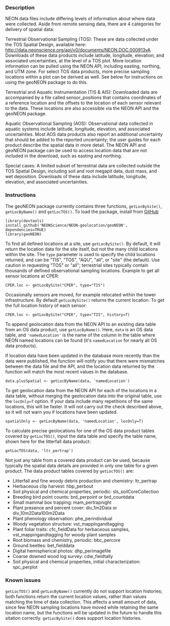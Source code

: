 ### Description

NEON data files include differing levels of information about where data were collected. Aside from remote sensing data, there are 4 categories for delivery of spatial data:

Terrestrial Observational Sampling (TOS): These are data collected under the TOS Spatial Design, available here: http://data.neonscience.org/api/v0/documents/NEON.DOC.000913vA Downloads of these data products include latitude, longitude, elevation, and associated uncertainties, at the level of a TOS plot. More location information can be pulled using the NEON API, including easting, northing, and UTM zone. For select TOS data products, more precise sampling locations within a plot can be derived as well. See below for instructions on using the geoNEON package to do this.

Terrestrial and Aquatic Instrumentation (TIS & AIS): Downloaded data are accompanied by a file called sensor_positions that contains coordinates of a reference location and the offsets to the location of each sensor relevant to the data. These locations are also accessible via the NEON API and the geoNEON package.

Aquatic Observational Sampling (AOS): Observational data collected in aquatic systems include latitude, longitude, elevation, and associated uncertainties. Most AOS data products also report an additional uncertainty that should be added to the reported uncertainty; the user guides for each product describe the spatial data in more detail. The NEON API and geoNEON package can be used to access location data that are not included in the download, such as easting and northing.

Special cases: A limited subset of terrestrial data are collected outside the TOS Spatial Design, including soil and root megapit data, dust mass, and wet deposition. Downloads of these data include latitude, longitude, elevation, and associated uncertainties.


### Instructions

The geoNEON package currently contains three functions, `getLocBySite()`, `getLocByName()` and `getLocTOS()`. To load the package, install from [GitHub](https://github.com/NEONScience/NEON-geolocation/tree/master/geoNEON)

```
library(devtools)
install_github('NEONScience/NEON-geolocation/geoNEON', dependencies=TRUE)
library(geoNEON)
```

To find all defined locations at a site, use `getLocBySite()`. By default, it will return the location data for the site itself, but not the many child locations within the site. The `type` parameter is used to specify the child locations returned, and can be "TIS", "TOS", "AQU", "all", or "site" (the default). Use caution in requesting "TOS" or "all"; terrestrial sites typically contain thousands of defined observational sampling locations. Example to get all sensor locations at CPER:

```
CPER.loc <- getLocBySite("CPER", type="TIS")
```

Occasionally sensors are moved, for example relocated within the tower infrastructure. By default `getLocBySite()` returns the current location. To get the full location history of each sensor:

```
CPER.loc <- getLocBySite("CPER", type="TIS", history=T)
```

To append geolocation data from the NEON API to an existing data table from an OS data product, use `getLocByName()`. Here, `data` is an OS data table, and `'namedLocation'` is the name of the column in the table where NEON named locations can be found (it's `namedLocation` for nearly all OS data products).

If location data have been updated in the database more recently than the data were published, the function will notify you that there were mismatches between the data file and the API, and the location data returned by the function will match the most recent values in the database.

```
data.plusSpatial <- getLocByName(data, 'namedLocation')
```

To get geolocation data from the NEON API for each of the locations in a data table, without merging the geolocation data into the original table, use the `locOnly=T` option. If your data include many repetitions of the same locations, this will be faster. It will not carry out the check described above, so it will not warn you if locations have been updated.

```
spatialOnly <- getLocByName(data, 'namedLocation', locOnly=T)
```

To calculate precise geolocations for one of the OS data product tables covered by `getLocTOS()`, input the data table and specify the table name, shown here for the litterfall data product:

```
getLocTOS(data, 'ltr_pertrap')
```

Not just any table from a covered data product can be used, because typically the spatial data details are provided in only one table for a given product. The data product tables covered by `getLocTOS()` are:

+ Litterfall and fine woody debris production and chemistry: ltr_pertrap
+ Herbaceous clip harvest: hbp_perbout
+ Soil physical and chemical properties, periodic: sls_soilCoreCollection
+ Breeding bird point counts: brd_perpoint or brd_countdata
+ Small mammal box trapping: mam_pertrapnight
+ Plant presence and percent cover: div_1m2Data or div_10m2Data100m2Data
+ Plant phenology observation: phe_perindividual
+ Woody vegetation structure: vst_mappingandtagging
+ Plant foliar traits: cfc_fieldData for herbaceous samples, vst_mappingandtagging for woody plant samples
+ Root biomass and chemistry, periodic: bbc_percore
+ Ground beetles: bet_fielddata
+ Digital hemispherical photos: dhp_perimagefile
+ Coarse downed wood log survey: cdw_fieldtally
+ Soil physical and chemical properties, initial characterization: spc_perplot



### Known issues

`getLocTOS()` and `getLocByName()` currently do not support location histories; both functions return the current location values, rather than values matching the time of data collection. This affects a small amount of data, since few NEON sampling locations have moved while retaining the same location name, but the functions will be updated in the future to handle this sitation correctly. `getLocBySite()` does support location histories.
